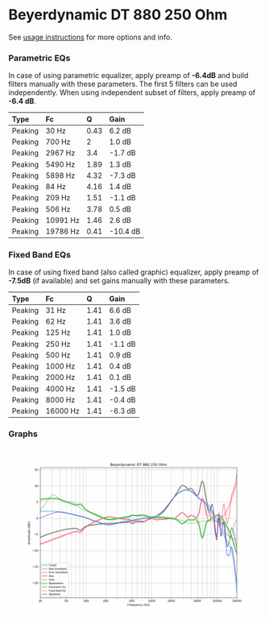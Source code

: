 # Beyerdynamic DT 880 250 Ohm
See [usage instructions](https://github.com/jaakkopasanen/AutoEq#usage) for more options and info.

### Parametric EQs
In case of using parametric equalizer, apply preamp of **-6.4dB** and build filters manually
with these parameters. The first 5 filters can be used independently.
When using independent subset of filters, apply preamp of **-6.4 dB**.

| Type    | Fc       |    Q | Gain     |
|:--------|:---------|:-----|:---------|
| Peaking | 30 Hz    | 0.43 | 6.2 dB   |
| Peaking | 700 Hz   | 2    | 1.0 dB   |
| Peaking | 2967 Hz  | 3.4  | -1.7 dB  |
| Peaking | 5490 Hz  | 1.89 | 1.3 dB   |
| Peaking | 5898 Hz  | 4.32 | -7.3 dB  |
| Peaking | 84 Hz    | 4.16 | 1.4 dB   |
| Peaking | 209 Hz   | 1.51 | -1.1 dB  |
| Peaking | 506 Hz   | 3.78 | 0.5 dB   |
| Peaking | 10991 Hz | 1.46 | 2.6 dB   |
| Peaking | 19786 Hz | 0.41 | -10.4 dB |

### Fixed Band EQs
In case of using fixed band (also called graphic) equalizer, apply preamp of **-7.5dB**
(if available) and set gains manually with these parameters.

| Type    | Fc       |    Q | Gain    |
|:--------|:---------|:-----|:--------|
| Peaking | 31 Hz    | 1.41 | 6.6 dB  |
| Peaking | 62 Hz    | 1.41 | 3.6 dB  |
| Peaking | 125 Hz   | 1.41 | 1.0 dB  |
| Peaking | 250 Hz   | 1.41 | -1.1 dB |
| Peaking | 500 Hz   | 1.41 | 0.9 dB  |
| Peaking | 1000 Hz  | 1.41 | 0.4 dB  |
| Peaking | 2000 Hz  | 1.41 | 0.1 dB  |
| Peaking | 4000 Hz  | 1.41 | -1.5 dB |
| Peaking | 8000 Hz  | 1.41 | -0.4 dB |
| Peaking | 16000 Hz | 1.41 | -6.3 dB |

### Graphs
![](./Beyerdynamic%20DT%20880%20250%20Ohm.png)